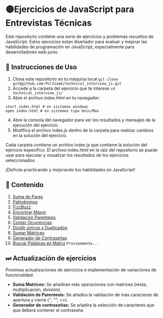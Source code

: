 # 🟡Ejercicios de JavaScript para Entrevistas Técnicas

Este repositorio contiene una serie de ejercicios y problemas resueltos de JavaScript. 
Estos ejercicios estan diseñador para evaluar y mejorar las habilidades de programación en JavaScript, 
especialmente para desarrolladores web junio.

## 📏 Instrucciones de Uso
1. Clona este repositorio en tu máquina local `git clone git@github.com:PolIsaak/technical_interview_js.git`
2. Accede a la carpeta del ejercicio que te interese `cd technical_interview_js/`
3. Abre el archivo index.html en tu navegador:
```
start index.html # en sistemas windows
open index.html # en sistemas tipo Unix/Max
```
4. Abre la consola del navegador para ver los resultados y mensajes de la ejecución del ejercicio.
5. Modifica el archivo index.js dentro de la carpeta para realizar cambios en la solución del ejercicio.

Cada carpeta contiene un archivo index.js que contiene la solución del ejercicio específico. 
El archivo index.html en la raíz del repositorio se puede usar para ejecutar y visualizar los resultados de los ejercicios seleccionados.

¡Disfruta practicando y mejorando tus habilidades en JavaScript!

## 📁 Contenido
1. [Suma de Pares](https://github.com/PolIsaak/technical_interview_js/tree/main/Suma%20Pares)
2. [Palíndromos](https://github.com/PolIsaak/technical_interview_js/tree/main/Palindromo)
3. [FizzBuzz](https://github.com/PolIsaak/technical_interview_js/tree/main/FizzBuzz)
4. [Encontrar Mayor](https://github.com/PolIsaak/technical_interview_js/tree/main/Encontrar%20Numero%20Mayor)
5. [Validación Parentesis](https://github.com/PolIsaak/technical_interview_js/tree/main/Validar%20Parentesis)
7. [Contar Ocurrencias](https://github.com/PolIsaak/technical_interview_js/tree/main/Contar%20Ocurrencias)
8. [Dividir únicos y Duplicados](https://github.com/PolIsaak/technical_interview_js/tree/main/Encontrar%20Duplicados)
9. [Sumar Matrices](https://github.com/PolIsaak/technical_interview_js/tree/main/Suma%20Matrices)
10. [Generador de Contraseñas](https://github.com/PolIsaak/technical_interview_js/tree/main/Generador%20Passwords)
11. [Buscar Palabras en Matriz]() `Proximamente...`

## ⏭ Actualización de ejercicios
Proximas actualizaciones de ejercicios e implementación de variaciones de funcionalidad.

- **Suma Matrices:** Se añadiran más operaciones con matrices (resta, multiplicación, división).
- **Validación de Parentesis:** Se añadira la validación de más caracteres de apertura y cierre ('', "", <>).
- **Generador de contraseñas:** Se añadira la selección de caracteres que que deberá contener el contraseña